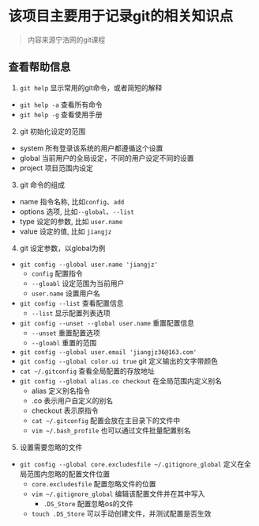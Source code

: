 # 该项目主要用于记录git的相关知识点
> 内容来源宁浩网的git课程

## 查看帮助信息
1. `git help` 显示常用的git命令，或者简短的解释
  - `git help -a` 查看所有命令
  - `git help -g` 查看使用手册
2. git 初始化设定的范围
  - system 所有登录该系统的用户都遵循这个设置
  - global 当前用户的全局设定，不同的用户设定不同的设置
  - project 项目范围内设定
3. git 命令的组成
  - name 指令名称, 比如`config`、`add`
  - options 选项, 比如`--global`、`--list`
  - type 设定的参数, 比如 `user.name`
  - value 设定的值, 比如 `jiangjz`
4. git 设定参数，以global为例
  - `git config --global user.name 'jiangjz'`
    - `config` 配置指令
    - `--gloabl` 设定范围为当前用户
    - `user.name` 设置用户名
  - `git config --list` 查看配置信息
    - `--list` 显示配置列表选项
  - `git config --unset --global user.name` 重置配置信息
    - `--unset` 重置配置选项
    - `--gloabl` 重置的范围
  - `git config --global user.email 'jiangjz36@163.com'`
  - `git config --global color.ui true` git 定义输出的文字带颜色
  - `cat ~/.gitconfig` 查看全局配置的存放地址
  - `git config --global alias.co checkout` 在全局范围内定义别名
    - alias 定义别名指令
    - .co 表示用户自定义的别名
    - checkout 表示原指令
    - `cat ~/.gitconfig` 配置会放在主目录下的文件中
    - `vim ~/.bash_profile` 也可以通过文件批量配置别名
5. 设置需要忽略的文件
  - `git config --global core.excludesfile ~/.gitignore_global` 定义在全局范围内忽略的配置文件位置
    - `core.excludesfile` 配置忽略文件的位置
    - `vim ~/.gitignore_global` 编辑该配置文件并在其中写入
      - `.DS_Store` 配置忽略os的文件
    - `touch .DS_Store` 可以手动创建文件，并测试配置是否生效
